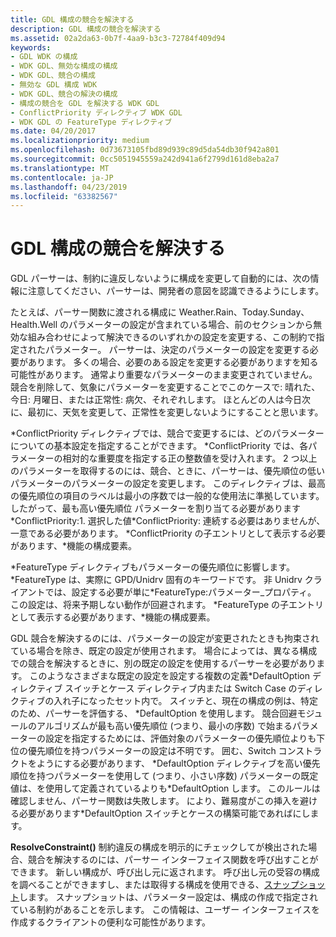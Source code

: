 ```yaml
---
title: GDL 構成の競合を解決する
description: GDL 構成の競合を解決する
ms.assetid: 02a2da63-0b7f-4aa9-b3c3-72784f409d94
keywords:
- GDL WDK の構成
- WDK GDL、無効な構成の構成
- WDK GDL、競合の構成
- 無効な GDL 構成 WDK
- WDK GDL、競合の解決の構成
- 構成の競合を GDL を解決する WDK GDL
- ConflictPriority ディレクティブ WDK GDL
- WDK GDL の FeatureType ディレクティブ
ms.date: 04/20/2017
ms.localizationpriority: medium
ms.openlocfilehash: 0d73673105fbd89d939c89d5da54db30f942a801
ms.sourcegitcommit: 0cc5051945559a242d941a6f2799d161d8eba2a7
ms.translationtype: MT
ms.contentlocale: ja-JP
ms.lasthandoff: 04/23/2019
ms.locfileid: "63382567"
---
```

# <a name="resolving-gdl-configuration-conflicts"></a>GDL 構成の競合を解決する


GDL パーサーは、制約に違反しないように構成を変更して自動的には、次の情報に注意してください、パーサーは、開発者の意図を認識できるようにします。

たとえば、パーサー関数に渡される構成に Weather.Rain、Today.Sunday、Health.Well のパラメーターの設定が含まれている場合、前のセクションから無効な組み合わせによって解決できるのいずれかの設定を変更する、この制約で指定されたパラメーター。 パーサーは、決定のパラメーターの設定を変更する必要があります。 多くの場合、必要のある設定を変更する必要がありますを知る可能性があります。 通常より重要なパラメーターのまま変更されていません。 競合を削除して、気象にパラメーターを変更することでこのケースで: 晴れた、今日: 月曜日、または正常性: 病欠、それぞれします。 ほとんどの人は今日次に、最初に、天気を変更して、正常性を変更しないようにすることと思います。

\*ConflictPriority ディレクティブでは、競合で変更するには、どのパラメーターについての基本設定を指定することができます。 \*ConflictPriority では、各パラメーターの相対的な重要度を指定する正の整数値を受け入れます。 2 つ以上のパラメーターを取得するのには、競合、ときに、パーサーは、優先順位の低いパラメーターのパラメーターの設定を変更します。 このディレクティブは、最高の優先順位の項目のラベルは最小の序数では一般的な使用法に準拠しています。 したがって、最も高い優先順位 パラメーターを割り当てる必要があります\*ConflictPriority:1.  選択した値\*ConflictPriority: 連続する必要はありませんが、一意である必要があります。 \*ConflictPriority の子エントリとして表示する必要があります、\*機能の構成要素。

\*FeatureType ディレクティブもパラメーターの優先順位に影響します。 \*FeatureType は、実際に GPD/Unidrv 固有のキーワードです。 非 Unidrv クライアントでは、設定する必要が単に\*FeatureType:パラメーター\_プロパティ。 この設定は、将来予期しない動作が回避されます。 \*FeatureType の子エントリとして表示する必要があります、\*機能の構成要素。

GDL 競合を解決するのには、パラメーターの設定が変更されたときも拘束されている場合を除き、既定の設定が使用されます。 場合によっては、異なる構成での競合を解決するときに、別の既定の設定を使用するパーサーを必要があります。 このようなさまざまな既定の設定を設定する複数の定義\*DefaultOption ディレクティブ スイッチとケース ディレクティブ内または Switch Case のディレクティブの入れ子になったセット内で。 スイッチと、現在の構成の例は、特定のため、パーサーを評価する、 \*DefaultOption を使用します。 競合回避モジュールのアルゴリズムが最も高い優先順位 (つまり、最小の序数) で始まるパラメーターの設定を指定するためには、評価対象のパラメーターの優先順位よりも下位の優先順位を持つパラメーターの設定は不明です。 囲む、Switch コンストラクトをようにする必要があります、 \*DefaultOption ディレクティブを高い優先順位を持つパラメーターを使用して (つまり、小さい序数) パラメーターの既定値は、を使用して定義されているよりも\*DefaultOption します。 このルールは確認しません、パーサー関数は失敗します。 により、難易度がこの挿入を避ける必要があります\*DefaultOption スイッチとケースの構築可能であればにします。

**ResolveConstraint()** 制約違反の構成を明示的にチェックしてが検出された場合、競合を解決するのには、パーサー インターフェイス関数を呼び出すことができます。 新しい構成が、呼び出し元に返されます。 呼び出し元の受容の構成を調べることができますし、または取得する構成を使用できる、[スナップショット](gdl-snapshots.md)します。 スナップショットは、パラメーター設定は、構成の作成で指定されている制約があることを示します。 この情報は、ユーザー インターフェイスを作成するクライアントの便利な可能性があります。

 

 




